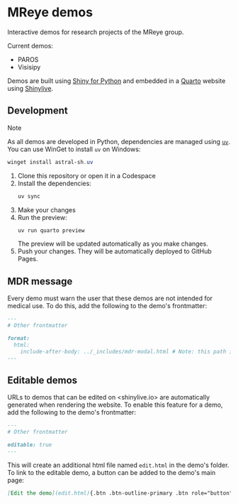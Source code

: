# MReye demos

Interactive demos for research projects of the MReye group.

Current demos:

- PAROS
- Visisipy

Demos are built using [Shiny for Python](https://shiny.posit.co/py/) and embedded in a [Quarto](https://quarto.org/) website using [Shinylive](https://github.com/posit-dev/shinylive).

## Development

> [!NOTE]
> As all demos are developed in Python, dependencies are managed using [`uv`](https://astral.sh/uv).
> You can use WinGet to install `uv` on Windows:
> 
>  ```powershell
>  winget install astral-sh.uv
>  ```

1. Clone this repository or open it in a Codespace
2. Install the dependencies:
    ```bash
    uv sync
    ```
3. Make your changes
4. Run the preview:
    ```bash
    uv run quarto preview
    ```
    The preview will be updated automatically as you make changes.
5. Push your changes. They will be automatically deployed to GitHub Pages.

## MDR message

Every demo must warn the user that these demos are not intended for medical use.
To do this, add the following to the demo's frontmatter:

```markdown
---
# Other frontmatter

format:
  html:
    include-after-body: ../_includes/mdr-modal.html # Note: this path is relative to the demo's folder
---
```


## Editable demos

URLs to demos that can be edited on <shinylive.io> are automatically generated when rendering the website.
To enable this feature for a demo, add the following to the demo's frontmatter:

```markdown
---
# Other frontmatter

editable: true
---
```

This will create an additional html file named `edit.html` in the demo's folder.
To link to the editable demo, a button can be added to the demo's main page:

```markdown
[Edit the demo](edit.html){.btn .btn-outline-primary .btn role="button" .external}
```